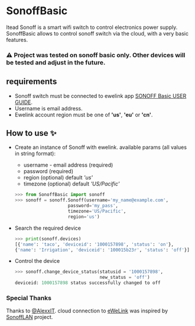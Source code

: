 # SonoffBasic
Itead Sonoff is a smart wifi switch to control electronics power supply. SonoffBasic allows to control sonoff switch via the cloud, with a very basic features.

### ⚠️ Project was tested on sonoff basic only. Other devices will be tested and adjust in the future. 
## requirements

* Sonoff switch must be connected to ewelink app [SONOFF Basic USER GUIDE](http://ewelink.coolkit.cc/?p=126). 
* Username is email address. 
* Ewelink account region must be one of **'us'**, **'eu'** or **'cn'**.

## How to use ✨
* Create an instance of Sonoff with ewelink. 
available params (all values in string format):
    * username - email address (required) 
    * password (required)
    * region (optional) default *'us'*
    * timezone (optional) default *'US/Pacific'*
    ```python
    >>> from SonoffBasic import sonoff
    >>> sonoff = sonoff.Sonoff(username='my_name@example.com',
                        password='my_pass',
                        timezone='US/Pacific',
                        region='us')
    ```
* Search the required device

    ```python
    >>> print(sonoff.devices)
    [{'name': 'taco', 'deviceid': '1000157898', 'status': 'on'}, 
    {'name': 'Irrigation', 'deviceid': '100015b23r', 'status': 'off'}]
    ```
* Control the device
    ```python 
    >>> sonoff.change_device_status(statusid = '1000157898',
                                    new_status = 'off')            
    deviceid: 1000157898 status successfully changed to off
    ```

### Special Thanks
Thanks to [@AlexxIT](https://github.com/AlexxIT).
cloud connection to [eWeLink](https://www.ewelink.cc/en/) was inspired by [SonoffLAN](https://github.com/AlexxIT/SonoffLAN) project.
